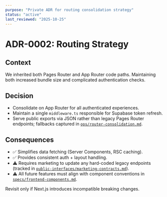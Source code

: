 ```yaml
---
purpose: "Private ADR for routing consolidation strategy"
status: "active"
last_reviewed: "2025-10-25"
---
```


# ADR-0002: Routing Strategy

## Context

We inherited both Pages Router and App Router code paths. Maintaining both increased bundle size and complicated authentication checks.

## Decision

- Consolidate on App Router for all authenticated experiences.
- Maintain a single `middleware.ts` responsible for Supabase token refresh.
- Serve public exports via JSON rather than legacy Pages Router endpoints; fallbacks captured in [`ops/router-consolidation.md`](../ops/router-consolidation.md).

## Consequences

- ✅ Simplifies data fetching (Server Components, RSC caching).
- ✅ Provides consistent auth + layout handling.
- ⚠️ Requires marketing to update any hard-coded legacy endpoints (tracked in [`public-interfaces/marketing-contracts.md`](../public-interfaces/marketing-contracts.md)).
- ⚠️ All future features must align with component conventions in [`specs/frontend-components.md`](../specs/frontend-components.md).

Revisit only if Next.js introduces incompatible breaking changes.
